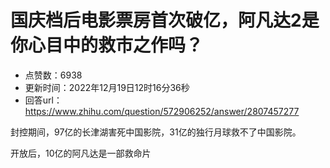 # 国庆档后电影票房首次破亿，阿凡达2是你心目中的救市之作吗？
- 点赞数：6938
- 更新时间：2022年12月19日12时16分36秒
- 回答url：https://www.zhihu.com/question/572906252/answer/2807457277
<body>
 <p data-pid="djrcirz2">封控期间，97亿的长津湖害死中国影院，31亿的独行月球救不了中国影院。</p>
 <p data-pid="obTzTjC9">开放后，10亿的阿凡达是一部救命片</p>
</body>